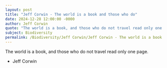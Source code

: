 ```yaml
---
layout: post
title: "Jeff Corwin - The world is a book and those who do"
date: 2024-12-28 12:00:00 -0000
author: Jeff Corwin
quote: "The world is a book, and those who do not travel read only one page."
subject: Biodiversity
permalink: /Biodiversity/Jeff Corwin/Jeff Corwin - The world is a book and those who do
---
```


The world is a book, and those who do not travel read only one page.

- Jeff Corwin
